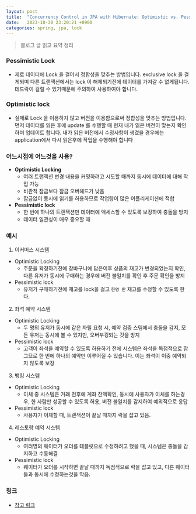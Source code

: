```yaml
---
layout: post
title:  "Concurrency Control in JPA with Hibernate: Optimistic vs. Pessimistic Locking"
date:   2023-10-30 23:20:21 +0900
categories: spring, jpa, lock
---
```


> 블로그 글 읽고 요약 정리

### Pessimistic Lock
- 제로 데이터에 Lock 을 걸어서 정합성을 맞추는 방법입니다. exclusive lock 을 걸게되며 다른 트랜잭션에서는 lock 이 해제되기전에 데이터를 가져갈 수 없게됩니다. 데드락이 걸릴 수 있기때문에 주의하여 사용하여야 합니다.

### Optimistic lock
- 실제로 Lock 을 이용하지 않고 버전을 이용함으로써 정합성을 맞추는 방법입니다. 먼저 데이터를 읽은 후에 update 를 수행할 때 현재 내가 읽은 버전이 맞는지 확인하며 업데이트 합니다. 내가 읽은 버전에서 수정사항이 생겼을 경우에는 application에서 다시 읽은후에 작업을 수행해야 합니다

### 어느시점에 어느것을 사용?
- <b>Optimistic Locking</b>
  - 여러 트랜잭션 변경 내용을 커밋하려고 시도할 때까지 동시에 데이터에 대해 작업 가능
  - 비관적 잠금보다 잠금 오버헤드가 낮음
  - 잠금없이 동시에 읽기를 허용하므로 작업량이 많은 어플리케이션에 적합
- <b>Pessimistic lock</b>
  - 한 번에 하나의 트랜잭션만 데이터에 액세스할 수 있도록 보장하여 충돌을 방지
  - 데이터 일관성이 매우 중요할 때

### 예시
1. 이커머스 시스템
- Optimistic Locking
  - 주문을 확정하기전에 장바구니에 담은이후 상품의 재고가 변경되었는지 확인, 다른 유저가 동시에 구매하는 경우에 버전 불일치를 확인 후 주문 확인을 방지
- Pessimistic lock
  - 유저가 구매하기전에 재고를 lock을 걸고 `한명 만` 재고를 수정할 수 있도록 한다.

2. 좌석 예약 시스템
- Optimistic Locking
  - 두 명의 유저가 동시에 같은 자릴 요청 시, 예약 검증 스템에서 충돌을 감지, 모든 유저는 동시에 볼 수 있지만, 오버부킹되는 것을 방지 
- Pessimistic lock
  - 고객이 좌석을 예약할 수 있도록 허용하기 전에 시스템은 좌석을 독점적으로 잠그므로 한 번에 하나의 예약만 이루어질 수 있습니다. 이는 좌석이 이중 예약되지 않도록 보장

3. 뱅킹 시스템
- Optimistic Locking
  - 이체 중 시스템은 거래 전후에 계좌 잔액확인, 동시에 사용자가 이체를 하는경우, 한 사람만 성공할 수 있도록 허용, 버전 불일치를 감지하여 예외적으로 응답
- Pessimistic lock
  - 사용자가 이체할 때, 트랜잭션이 끝날 때까지 락을 잡고 있음.

4. 레스토랑 예약 시스템
- Optimistic Locking
  - 여러명의 웨이터가 오더를 테블릿으로 수정하려고 했을 때, 시스템은 충돌을 감지하고 수동해결
- Pessimistic lock
  - 웨이터가 오더를 시작하면 끝날 때까지 독점적으로 락을 잡고 있고, 다른 웨이터들과 동시에 수정하는것을 막음.


### 링크
- [참고 링크](https://dip-mazumder.medium.com/concurrency-control-in-java-persistence-api-jpa-with-hibernate-optimistic-vs-d74bb50fe4ec)